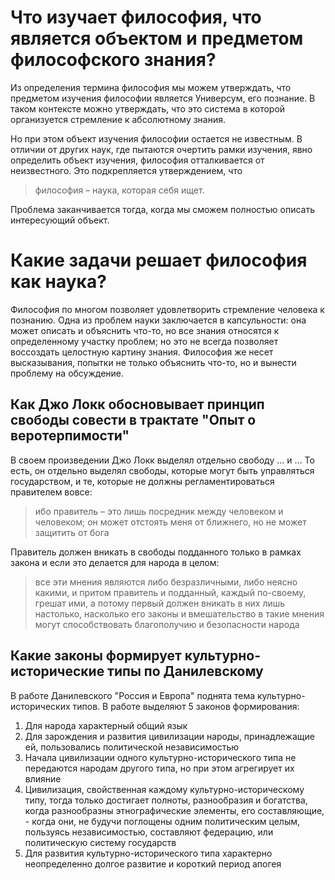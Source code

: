 # Что изучает философия, что является объектом и предметом философского знания?
Из определения термина философия мы можем утверждать, что предметом изучения философии является Универсум, его познание. В таком контексте можно утверждать, что это система в которой организуется стремление к абсолютному знания.

Но при этом объект изучения философии остается не известным. В отличии от других наук, где пытаются очертить рамки изучения, явно определить объект изучения, философия отталкивается от неизвестного. Это подкрепляется утверждением, что
>философия – наука, которая себя ищет.

Проблема заканчивается тогда, когда мы сможем полностью описать интересующий объект.

# Какие задачи решает философия как наука?

Философия по многом позволяет удовлетворить стремление человека к познанию. Одна из проблем науки заключается в капсульности: она может описать и объяснить что-то, но все знания относятся к определенному участку проблем; но это не всегда позволяет воссоздать целостную картину знания. Философия же несет высказывания, попытки не только объяснить что-то, но и вынести проблему на обсуждение.

## Как Джо Локк обосновывает принцип свободы совести в трактате "Опыт о веротерпимости"

В своем произведении Джо Локк выделял отдельно свободу ... и ...
То есть, он отдельно выделял свободы, которые могут быть управляться государством, и те, которые не должны регламентироваться правителем вовсе:
> ибо правитель – это лишь посредник между человеком и человеком; он может отстоять меня от ближнего, но не может защитить от бога

Правитель должен вникать в свободы подданного только в рамках закона и если это делается для народа в целом:
> все эти мнения являются либо безразличными, либо неясно какими, и притом правитель и подданный, каждый по-своему, грешат ими, а потому первый должен вникать в них лишь настолько, насколько его законы и вмешательство в такие мнения могут способствовать благополучию и безопасности народа

## Какие законы формирует культурно-исторические типы по Данилевскому

В работе Данилевского "Россия и Европа" поднята тема  культурно-исторических типов. В работе выделяют 5 законов формирования:
1. Для народа характерный общий язык
2. Для зарождения и развития цивилизации народы, принадлежащие ей, пользовались политической независимостью
3. Начала цивилизации одного культурно-исторического типа не передаются народам другого типа, но при этом агрегирует их влияние
4. Цивилизация, свойственная каждому культурно-историческому типу, тогда только достигает полноты, разнообразия и богатства, когда разнообразны этнографические элементы, его составляющие, - когда они, не будучи поглощены одним политическим целым, пользуясь независимостью, составляют федерацию, или политическую систему государств
5. Для развития культурно-исторического типа характерно неопределенно долгое развитие и короткий период апогея 
